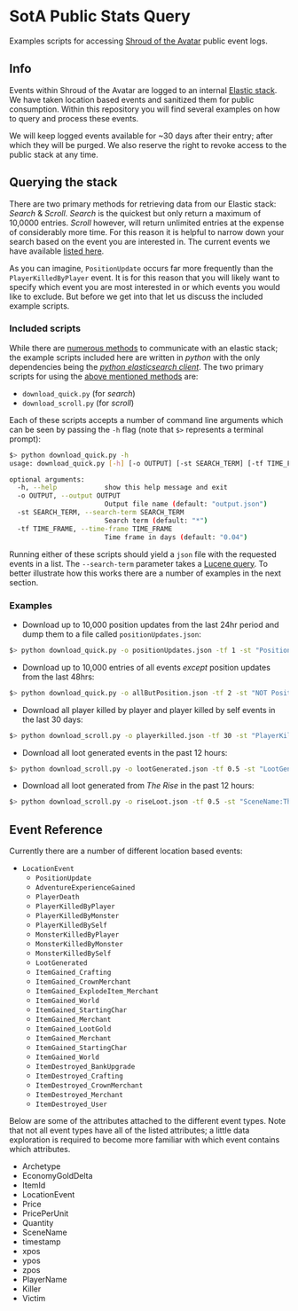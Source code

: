 # SotA Public Stats Query
Examples scripts for accessing [Shroud of the Avatar](https://www.shroudoftheavatar.com/) public event logs.

## Info
Events within Shroud of the Avatar are logged to an internal [Elastic stack](https://www.elastic.co/).  We have taken location based events and sanitized them for public consumption.  Within this repository you will find several examples on how to query and process these events.  

We will keep logged events available for ~30 days after their entry; after which they will be purged.  We also reserve the right to revoke access to the public stack at any time.

## <a name="query"></a>Querying the stack

There are two primary methods for retrieving data from our Elastic stack: *Search* & *Scroll*.  *Search* is the quickest but only return a maximum of 10,0000 entries.  *Scroll* however, will return unlimited entries at the expense of considerably more time.  For this reason it is helpful to narrow down your search based on the event you are interested in.  The current events we have available [listed here](#available_events).

As you can imagine, `PositionUpdate` occurs far more frequently than the `PlayerKilledByPlayer` event.  It is for this reason that you will likely want to specify which event you are most interested in or which events you would like to exclude.  But before we get into that let us discuss the included example scripts.

### Included scripts
While there are [numerous methods](https://www.elastic.co/guide/en/elasticsearch/guide/current/_talking_to_elasticsearch.html#_restful_api_with_json_over_http) to communicate with an elastic stack; the example scripts included here are written in *python* with the only dependencies being the [*python elasticsearch client*](https://github.com/elastic/elasticsearch-py).  The two primary scripts for using the [above mentioned methods](#query) are:

* `download_quick.py`  (for *search*)
* `download_scroll.py`   (for *scroll*)

Each of these scripts accepts a number of command line arguments which can be seen by passing the `-h` flag (note that `$>` represents a terminal prompt):

~~~bash
$> python download_quick.py -h
usage: download_quick.py [-h] [-o OUTPUT] [-st SEARCH_TERM] [-tf TIME_FRAME]

optional arguments:
  -h, --help            show this help message and exit
  -o OUTPUT, --output OUTPUT
                        Output file name (default: "output.json")
  -st SEARCH_TERM, --search-term SEARCH_TERM
                        Search term (default: "*")
  -tf TIME_FRAME, --time-frame TIME_FRAME
                        Time frame in days (default: "0.04")
~~~                            
Running either of these scripts should yield a `json` file with the requested events in a list.  The `--search-term` parameter takes a [Lucene query](https://lucene.apache.org/core/2_9_4/queryparsersyntax.html).  To better illustrate how this works there are a number of examples in the next section.

### Examples

* Download up to 10,000 position updates from the last 24hr period and dump them to a file called `positionUpdates.json`:

~~~bash
$> python download_quick.py -o positionUpdates.json -tf 1 -st "PositionUpdate"
~~~    

* Download up to 10,000 entries of all events *except* position updates from the last 48hrs:

~~~bash
$> python download_quick.py -o allButPosition.json -tf 2 -st "NOT PositionUpdate"
~~~

* Download all player killed by player and player killed by self events in the last 30 days:

~~~bash
$> python download_scroll.py -o playerkilled.json -tf 30 -st "PlayerKilledByPlayer OR PlayerKilledBySelf"
~~~

* Download all loot generated events in the past 12 hours:

~~~bash
$> python download_scroll.py -o lootGenerated.json -tf 0.5 -st "LootGenerated"
~~~

* Download all loot generated from *The Rise* in the past 12 hours:

~~~bash
$> python download_scroll.py -o riseLoot.json -tf 0.5 -st "SceneName:The Rise"
~~~

## <a name="available_events"></a>Event Reference
Currently there are a number of different location based events:

* `LocationEvent`
    * `PositionUpdate`
    * `AdventureExperienceGained`
    * `PlayerDeath`
    * `PlayerKilledByPlayer`
    * `PlayerKilledByMonster`
    * `PlayerKilledBySelf`
    * `MonsterKilledByPlayer`
    * `MonsterKilledByMonster`
    * `MonsterKilledBySelf`
    * `LootGenerated`
    * `ItemGained_Crafting`
    * `ItemGained_CrownMerchant`
    * `ItemGained_ExplodeItem_Merchant`
    * `ItemGained_World`
    * `ItemGained_StartingChar`
    * `ItemGained_Merchant`
    * `ItemGained_LootGold`
    * `ItemGained_Merchant`
    * `ItemGained_StartingChar`
    * `ItemGained_World`
    * `ItemDestroyed_BankUpgrade`
    * `ItemDestroyed_Crafting`
    * `ItemDestroyed_CrownMerchant`
    * `ItemDestroyed_Merchant`
    * `ItemDestroyed_User`

Below are some of the attributes attached to the different event types.  Note that not all event types have all of the listed attributes; a little data exploration is required to become more familiar with which event contains which attributes.

* Archetype
* EconomyGoldDelta
* ItemId
* LocationEvent
* Price
* PricePerUnit
* Quantity
* SceneName
* timestamp
* xpos
* ypos
* zpos
* PlayerName
* Killer
* Victim